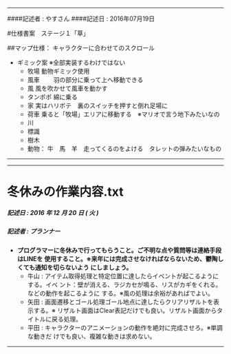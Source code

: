 ***
####記述者 : やすさん
####記述日 : 2016年07月19日

#仕様書案　ステージ１「草」

##マップ仕様： キャラクターに合わせてのスクロール

* ギミック案 ※全部実装するわけではない
	- 牧場		動物ギミック使用
	- 風車　　	羽の部分に乗って上へ移動できる
	- 風			風を吹かせて風車を動かす
	- タンポポ	綿に乗る
	- 家			実はハリボテ　裏のスイッチを押すと倒れ足場に
	- 荷車		乗ると「牧場」エリアに移動する　※マリオで言う地下みたいなの
	- 川
	- 標識
	- 樹木
	- 動物：		牛　馬　羊　走ってくるのをよける　タレットの弾みたいなもの
***
***
# 冬休みの作業内容.txt
##### 記述日 : 2016 年 12 月 20 日 ( 火 )
##### 記述者 : プランナー
* __プログラマーに冬休みで行ってもらうこと。ご不明な点や質問等は連絡手段はLINEを
使用すること。※来年には完成させなければならないため、鬱陶しくても通知を切らないよう
にしましょう。__
	* 牛山 : アイテム取得処理と特定位置に達したらイベントが起こるようにする。イベ
	ント：壁が消える、ラジカセが鳴る、リスがカギをくれる。などの動作を起こるように
	する。※風の処理は余裕があればでよい。
	* 矢田 : 画面遷移とゴール処理ゴール地点に達したらクリアリザルトを表示する。※
	リザルト画面はClear表記だけでも良い。リザルト画面からタイトルに戻る処理。
	* 平田 : キャラクターのアニメーションの動作を絶対に完成させろ。※単調な動きだ
	けでも良い、複雑な動きは求めない。
***

